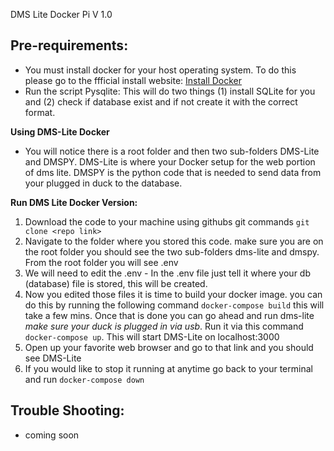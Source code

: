 DMS Lite Docker Pi V 1.0

Pre-requirements: 
-
- You must install docker for your host operating system. To do this please go to the ffficial install website: [Install Docker](https://docs.docker.com/get-docker/)
- Run the script Pysqlite: This will do two things (1) install SQLite for you and (2) check if database exist and if not create it with the correct format. 

**Using DMS-Lite Docker**
- You will notice there is a root folder and then two sub-folders DMS-Lite and DMSPY. DMS-Lite is where your Docker setup for the web portion of dms lite. DMSPY is the python code that is needed to send data from your plugged in duck to the database.    

**Run DMS Lite Docker Version:**
 1. Download the code to your machine using githubs git commands `git clone <repo link>`
 2. Navigate to the folder where you stored this code. make sure you are on the root folder you should see the two sub-folders dms-lite and dmspy. From the root folder you will see .env
 3. We will need to edit the .env
		 - In the .env file just tell it where your db (database) file is stored, this will be created. 
 4. Now you edited those files it is time to build your docker image. you can do this by running the following command `docker-compose build` this will take a few mins. Once that is done you can go ahead and run dms-lite *make sure your duck is plugged in via usb*.  Run it via this command  `docker-compose up`.  This will start DMS-Lite on localhost:3000 
 5. Open up your favorite web browser and go to that link and you should see DMS-Lite 
 6. If you would like to stop it running at anytime go back to your terminal and run `docker-compose down`

Trouble Shooting: 
-
- coming soon 

